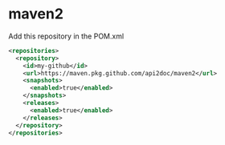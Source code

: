 # maven2

Add this repository in the POM.xml

```xml
<repositories>
  <repository>
    <id>my-github</id>
    <url>https://maven.pkg.github.com/api2doc/maven2</url>
    <snapshots>
      <enabled>true</enabled>
    </snapshots>
    <releases>
      <enabled>true</enabled>
    </releases>  
  </repository>
</repositories>
```

